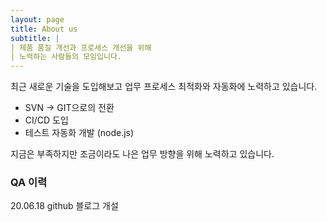 ```yaml
---
layout: page
title: About us
subtitle: |
| 제품 품질 개선과 프로세스 개선을 위해
| 노력하는 사람들의 모임입니다.
---
```


최근 새로운 기술을 도입해보고 업무 프로세스 최적화와 자동화에 노력하고 있습니다.

- SVN -> GIT으로의 전환
- CI/CD 도입
- 테스트 자동화 개발 (node.js)

지금은 부족하지만 조금이라도 나은 업무 방향을 위해 노력하고 있습니다.

### QA 이력
20.06.18 github 블로그 개설
